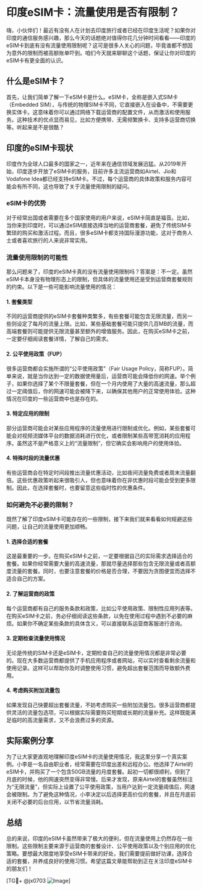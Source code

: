 # 印度eSIM卡：流量使用是否有限制？

嗨，小伙伴们！最近有没有人在计划去印度旅行或者已经在印度生活呢？如果你对印度的通信服务感兴趣，那么今天的话题绝对值得你花几分钟时间看看——印度的eSIM卡到底有没有流量使用限制呢？这可是很多人关心的问题，毕竟谁都不想因为意外的限制而被高额账单吓到。咱们今天就来聊聊这个话题，保证让你对印度的eSIM卡有更全面的认识。

## 什么是eSIM卡？

首先，让我们简单了解一下eSIM卡是什么。eSIM卡，全称是嵌入式SIM卡（Embedded SIM），与传统的物理SIM卡不同，它直接嵌入在设备中，不需要更换实体卡。这意味着你可以通过网络下载运营商的配置文件，从而激活和使用服务。这种技术的优点显而易见，比如方便携带、无需频繁换卡、支持多运营商切换等。听起来是不是很酷？

## 印度的eSIM卡现状

印度作为全球人口最多的国家之一，近年来在通信领域发展迅猛。从2019年开始，印度逐步开放了eSIM卡的服务，目前许多主流运营商如Airtel、Jio和Vodafone Idea都已经支持eSIM卡。不过，每个运营商的具体政策和服务内容可能会有所不同，这也导致了关于流量使用限制的疑问。

### eSIM卡的优势

对于经常出国或者需要在多个国家使用的用户来说，eSIM卡简直是福音。比如，当你来到印度时，可以通过eSIM直接选择当地的运营商套餐，避免了传统SIM卡繁琐的购买和激活过程。而且，很多eSIM卡都支持国际漫游功能，这对于商务人士或者喜欢旅行的人来说非常实用。

### 流量使用限制的可能性

那么问题来了，印度的eSIM卡真的没有流量使用限制吗？答案是：不一定。虽然eSIM卡本身没有物理形态上的限制，但具体的流量使用还是受到运营商套餐规则的约束。以下是一些可能影响流量使用的情况：

#### 1. **套餐类型**
不同的运营商提供的eSIM卡套餐种类繁多，有些套餐可能包含无限流量，而另一些则设定了每月的流量上限。比如，某些基础套餐可能只提供几百MB的流量，而高端套餐则可能提供无限流量甚至额外的增值服务。因此，在购买eSIM卡之前，一定要仔细阅读套餐详情，了解自己的需求。

#### 2. **公平使用政策（FUP）**
很多运营商都会实施所谓的“公平使用政策”（Fair Usage Policy，简称FUP）。简单来说，就是当你达到一定的数据使用量后，运营商可能会降低你的网速。举个例子，如果你选择了某个不限量套餐，但在一个月内使用了大量的高速流量，那么超过一定阈值后，你的网速可能会被降下来，以确保其他用户的正常使用体验。这种情况在印度的一些运营商中也是存在的。

#### 3. **特定应用的限制**
部分运营商可能会对某些应用程序的流量使用进行限制或优化。例如，某些套餐可能会对视频流媒体平台的数据消耗进行优化，或者限制某些高带宽消耗的应用程序。虽然这不是严格意义上的“流量限制”，但它确实会影响用户的使用体验。

#### 4. **特殊时段的流量优惠**
有些运营商会在特定时间段推出流量优惠活动，比如夜间流量免费或者周末流量翻倍。这些优惠政策听起来很吸引人，但也意味着你在非优惠时段可能会受到更多限制。因此，在选择套餐时，也要留意这些临时性的优惠条件。

### 如何避免不必要的限制？

既然了解了印度eSIM卡可能存在的一些限制，接下来我们就来看看如何规避这些问题，让自己的流量使用更加顺畅。

#### 1. **选择合适的套餐**
这是最重要的一步。在购买eSIM卡之前，一定要根据自己的实际需求选择适合的套餐。如果你经常需要大量的高速流量，那就尽量选择那些包含无限流量或者高额度流量的套餐。同时，也要注意套餐的价格是否合理，不要因为贪图便宜而选择不适合自己的方案。

#### 2. **了解运营商的政策**
每个运营商都有自己的服务条款和政策，比如公平使用政策、限制性应用列表等。在购买eSIM卡之前，务必仔细阅读这些条款，以免在使用过程中遇到不必要的麻烦。如果你不确定某些条款的具体含义，可以直接联系运营商客服进行咨询。

#### 3. **定期检查流量使用情况**
无论是传统的SIM卡还是eSIM卡，定期检查自己的流量使用情况都是非常必要的。现在大多数运营商都提供了手机应用程序或者网站，可以实时查看剩余流量和使用记录。这样可以帮助你及时调整使用习惯，避免超出套餐范围而导致额外费用。

#### 4. **考虑购买附加流量包**
如果发现自己快要超出套餐流量，不妨考虑购买一些附加流量包。很多运营商都提供灵活的流量包选项，可以根据实际需要购买短期或长期的流量补充。这样既能满足临时的高流量需求，又不会浪费过多的资源。

## 实际案例分享

为了让大家更直观地理解印度eSIM卡的流量使用情况，我这里分享一个真实案例。小李是一名自由职业者，经常需要在印度出差和远程办公。他选择了Airtel的eSIM卡，并购买了一个包含50GB流量的月度套餐。起初一切都很顺利，但到了月底的时候，他的网速突然变得非常慢。后来才发现，原来Airtel的套餐虽然标注为“无限流量”，但实际上设置了公平使用政策，当用户达到一定流量阈值后，网速会被限制。为了避免这种情况，小李决定以后选择更高价位的套餐，并且在月底前关闭不必要的后台应用，以节省流量消耗。

## 总结

总的来说，印度的eSIM卡虽然带来了极大的便利，但在流量使用上仍然存在一些限制。这些限制主要来源于运营商的套餐设计、公平使用政策以及个别应用的优化策略。要想最大限度地享受eSIM卡带来的好处，我们需要提前做好功课，选择合适的套餐，并养成良好的使用习惯。希望这篇文章能帮助到正在关注印度eSIM卡的朋友们！

[TG💪+ @jx0703 ![Image](https://github.com/user-attachments/assets/dbca1d08-cadb-493c-b0ec-ad6f7a83f270)]